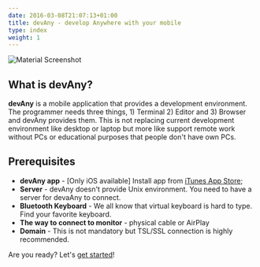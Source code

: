 ```yaml
---
date: 2016-03-08T21:07:13+01:00
title: devAny - develop Anywhere with your mobile
type: index
weight: 1
---
```


![Material Screenshot](/images/devAny_top_image.jpg)

## What is devAny?

**devAny** is a mobile application that provides a development environment.
The programmer needs three things, 1) Terminal 2) Editor and 3) Browser 
and devAny provides them. This is not replacing current development environment like desktop or laptop but
more like support remote work without PCs or educational purposes that people don't have own PCs.

## Prerequisites

* **devAny app** - [Only iOS available] Install app from [iTunes App Store](https://itunes.apple.com/app/id1315254200);
* **Server** -  devAny doesn't provide Unix environment. You need to have a server for devaAny to connect.
* **Bluetooth Keyboard** -  We all know that virtual keyboard is hard to type. Find your favorite keyboard.
* **The way to connect to monitor** - physical cable or AirPlay
* **Domain** -  This is not mandatory but TSL/SSL connection is highly recommended.


Are you ready? Let's [get started](/getting-started/)!